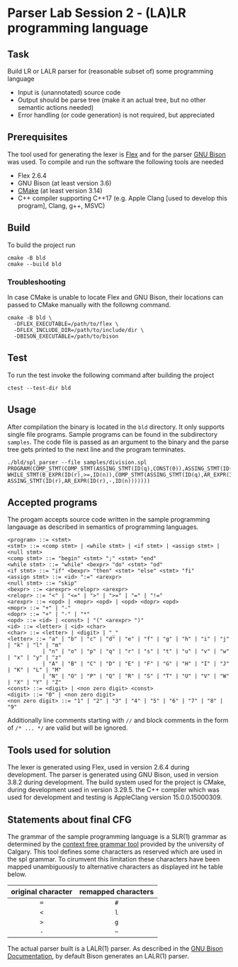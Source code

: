# Parser Lab Session 2 - (LA)LR programming language

## Task
Build LR or LALR parser for (reasonable subset of) some programming language
- Input is (unannotated) source code
- Output should be parse tree (make it an actual tree, but no other semantic actions needed)
- Error handling (or code generation) is not required, but appreciated

## Prerequisites
The tool used for generating the lexer is [Flex](https://github.com/westes/flex) and for the parser [GNU Bison](https://www.gnu.org/software/bison/) was used. To compile and run the software the following tools are needed
- Flex 2.6.4
- GNU Bison (at least version 3.6)
- [CMake](https://cmake.org/download/) (at least version 3.14)
- C++ compiler supporting C++17 (e.g. Apple Clang [used to develop this program], Clang, g++, MSVC)

## Build
To build the project run
```shell
cmake -B bld
cmake --build bld
```

### Troubleshooting
In case CMake is unable to locate Flex and GNU Bison, their locations can passed to CMake manually with the followng command.
```shell
cmake -B bld \
  -DFLEX_EXECUTABLE=/path/to/flex \
  -DFLEX_INCLUDE_DIR=/path/to/include/dir \
  -DBISON_EXECUTABLE=/path/to/bison
```

## Test
To run the test invoke the following command after building the project
```shell
ctest --test-dir bld
```

## Usage
After compilation the binary is located in the `bld` directory. It only supports single file programs. Sample programs can be found in the subdirectory `samples`. The code file is passed as an argument to the binary and the parse tree gets printed to the next line and the program terminates.
```shell
./bld/spl_parser --file samples/division.spl
PROGRAM(COMP_STMT(COMP_STMT(ASSING_STMT(ID(q),CONST(0)),ASSING_STMT(ID(r),ID(m))),
WHILE_STMT(B_EXPR(ID(r),>=,ID(n)),COMP_STMT(ASSING_STMT(ID(q),AR_EXPR(ID(q),+,CONST(1))),
ASSING_STMT(ID(r),AR_EXPR(ID(r),-,ID(n)))))))
```

## Accepted programs
The progam accepts source code written in the sample programming langauage as described in semantics of programming languages.
```
<program> ::= <stmt>
<stmt> ::= <comp stmt> | <while stmt> | <if stmt> | <assign stmt> | <null stmt>
<comp stmt> ::= "begin" <stmt> ";" <stmt> "end"
<while stmt> ::= "while" <bexpr> "do" <stmt> "od"
<if stmt> ::= "if" <bexpr> "then" <stmt> "else" <stmt> "fi"
<assign stmt> ::= <id> ":=" <arexpr>
<null stmt> ::= "skip"
<bexpr> ::= <arexpr> <relopr> <arexpr>
<relopr> ::= "<" | "<=" | ">" | ">=" | "=" | "!="
<arexpr> ::= <opd> | <mopr> <opd> | <opd> <dopr> <opd>
<mopr> ::= "+" | "-"
<dopr> ::= "+" | "-" | "*"
<opd> ::= <id> | <const> | "(" <arexpr> ")"
<id> ::= <letter> | <id> <char>
<char> ::= <letter> | <digit> | "_"
<letter> ::= "a" | "b" | "c" | "d" | "e" | "f" | "g" | "h" | "i" | "j" | "k" | "l" | "m"
           | "n" | "o" | "p" | "q" | "r" | "s" | "t" | "u" | "v" | "w" | "x" | "y" | "z"
           | "A" | "B" | "C" | "D" | "E" | "F" | "G" | "H" | "I" | "J" | "K" | "L" | "M"
           | "N" | "O" | "P" | "Q" | "R" | "S" | "T" | "U" | "V" | "W" | "X" | "Y" | "Z"
<const> ::= <digit> | <non zero digit> <const>
<digit> ::= "0" | <non zero digit>
<non zero digit> ::= "1" | "2" | "3" | "4" | "5" | "6" | "7" | "8" | "9"
```
Additionally line comments starting with `//` and block comments in the form of `/* ... */` are valid but will be ignored.

## Tools used for solution
The lexer is generated using Flex, used in version 2.6.4 during development. The parser is generated using GNU Bison, used in version 3.8.2 during development. The build system used for the project is CMake, during development used in version 3.29.5. the C++ compiler which was used for development and testing is AppleClang version 15.0.0.15000309.

## Statements about final CFG
The grammar of the sample programming language is a SLR(1) grammar as determined by the [context free grammar tool](https://smlweb.cpsc.ucalgary.ca/lr0.php?grammar=PROG+-%3E+STMT.%0ASTMT+-%3E+COM_STMT+%0A++%7C+WHILE_STMT%0A++%7C+IF_STMT%0A++%7C+ASSIGN_STMT%0A++%7C+NULL_STMT.%0ACOM_STMT+-%3E+begin+STMT+%3B+STMT+end.%0AWHILE_STMT+-%3E+while+BEXPR+do+STMT+od.%0AIF_STMT+-%3E+if+BEXPR+then+STMT+else+STMT+fi.%0AASSIGN_STMT+-%3E+id+%3A%23+AREXPR.%0ANULL_STMT+-%3E+skip.%0ABEXPR+-%3E+AREXPR+l+AREXPR%0A++%7C+AREXPR+l%23+AREXPR%0A++%7C+AREXPR+%23+AREXPR%0A++%7C+AREXPR+%21%23+AREXPR%0A++%7C+AREXPR+g%23+AREXPR%0A++%7C+AREXPR+g%23+AREXPR.%0AAREXPR+-%3E+OP%0A++%7C+%2B+OP%0A++%7C+%7E+OP%0A++%7C+OP+%2B+OP%0A++%7C+OP+%7E+OP%0A++%7C+OP+%2A+OP.%0AOP+-%3E+id%0A++%7C+const%0A++%7C+%28+AREXPR+%29.&substs=) provided by the university of Calgary. This tool defines some characters as reserved which are used in the spl grammar. To cirumvent this limitation these characters have been mapped unambiguously to alternative characters as displayed int he table below.

|original character|remapped characters|
|:----------------:|:-----------------:|
|       `=`        |        `#`        |
|       `<`        |        `l`        |
|       `>`        |        `g`        |
|       `-`        |        `~`        |

The actual parser built is a LALR(1) parser. As described in the [GNU Bison Documentation](https://www.gnu.org/software/bison/manual/html_node/LR-Table-Construction.html), by default Bison generates an LALR(1) parser.
